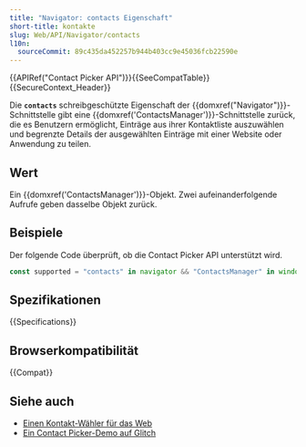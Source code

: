 ```yaml
---
title: "Navigator: contacts Eigenschaft"
short-title: kontakte
slug: Web/API/Navigator/contacts
l10n:
  sourceCommit: 89c435da452257b944b403cc9e45036fcb22590e
---
```


{{APIRef("Contact Picker API")}}{{SeeCompatTable}}{{SecureContext_Header}}

Die **`contacts`** schreibgeschützte Eigenschaft der
{{domxref("Navigator")}}-Schnittstelle gibt eine {{domxref('ContactsManager')}}-Schnittstelle zurück,
die es Benutzern ermöglicht, Einträge aus ihrer Kontaktliste auszuwählen und begrenzte
Details der ausgewählten Einträge mit einer Website oder Anwendung zu teilen.

## Wert

Ein {{domxref('ContactsManager')}}-Objekt. Zwei aufeinanderfolgende Aufrufe geben dasselbe Objekt zurück.

## Beispiele

Der folgende Code überprüft, ob die Contact Picker API unterstützt wird.

```js
const supported = "contacts" in navigator && "ContactsManager" in window;
```

## Spezifikationen

{{Specifications}}

## Browserkompatibilität

{{Compat}}

## Siehe auch

- [Einen Kontakt-Wähler für das Web](https://developer.chrome.com/docs/capabilities/web-apis/contact-picker)
- [Ein Contact Picker-Demo auf Glitch](https://contact-picker.glitch.me/)
